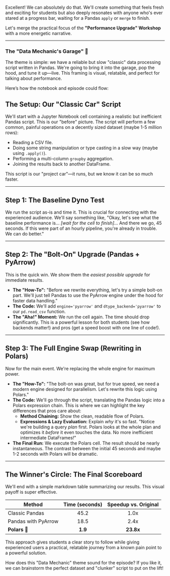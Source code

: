 Excellent! We can absolutely do that. We'll create something that feels fresh and exciting for students but also deeply resonates with anyone who's ever stared at a progress bar, waiting for a Pandas `apply` or `merge` to finish.

Let's merge the practical focus of the **"Performance Upgrade" Workshop** with a more energetic narrative.

***

### The "Data Mechanic's Garage" 🔧

The theme is simple: we have a reliable but slow "classic" data processing script written in Pandas. We're going to bring it into the garage, pop the hood, and tune it up—live. This framing is visual, relatable, and perfect for talking about performance.

Here’s how the notebook and episode could flow:

## The Setup: Our "Classic Car" Script

We'll start with a Jupyter Notebook cell containing a realistic but inefficient Pandas script. This is our "before" picture. The script will perform a few common, painful operations on a decently sized dataset (maybe 1-5 million rows):

* Reading a CSV file.
* Doing some string manipulation or type casting in a slow way (maybe using `.apply()`).
* Performing a multi-column `groupby` aggregation.
* Joining the results back to another DataFrame.

This script is our "project car"—it runs, but we know it can be so much faster.

---

## Step 1: The Baseline Dyno Test

We run the script as-is and time it. This is crucial for connecting with the experienced audience. We'll say something like, "Okay, let's see what the baseline performance is... *[wait for the cell to finish]*... And there we go, 45 seconds. If this were part of an hourly pipeline, you're already in trouble. We can do better."

---

## Step 2: The "Bolt-On" Upgrade (Pandas + PyArrow)

This is the quick win. We show them the *easiest possible upgrade* for immediate results.

* **The "How-To":** "Before we rewrite everything, let's try a simple bolt-on part. We'll just tell Pandas to use the PyArrow engine under the hood for faster data handling."
* **The Code:** We'll add `engine='pyarrow'` and `dtype_backend='pyarrow'` to our `pd.read_csv` function.
* **The "Aha!" Moment:** We run the cell again. The time should drop significantly. This is a powerful lesson for both students (see how backends matter!) and pros (get a speed boost with one line of code!).

---

## Step 3: The Full Engine Swap (Rewriting in Polars)

Now for the main event. We're replacing the whole engine for maximum power.

* **The "How-To":** "The bolt-on was great, but for true speed, we need a modern engine designed for parallelism. Let's rewrite this logic using Polars."
* **The Code:** We'll go through the script, translating the Pandas logic into a Polars expression chain. This is where we can highlight the key differences that pros care about:
    * **Method Chaining:** Show the clean, readable flow of Polars.
    * **Expressions & Lazy Evaluation:** Explain *why* it's so fast. "Notice we're building a query *plan* first. Polars looks at the whole plan and optimizes it *before* it even touches the data. No more inefficient intermediate DataFrames!"
* **The Final Run:** We execute the Polars cell. The result should be nearly instantaneous. The contrast between the initial 45 seconds and maybe 1-2 seconds with Polars will be dramatic.

---

## The Winner's Circle: The Final Scoreboard

We'll end with a simple markdown table summarizing our results. This visual payoff is super effective.

| Method                    | Time (seconds) | Speedup vs. Original |
| ------------------------- | :------------: | :------------------: |
| Classic Pandas            |      45.2      |         1.0x         |
| Pandas with PyArrow       |      18.5      |         2.4x         |
| **Polars** 🚀             |    **1.9** |      **23.8x** |

This approach gives students a clear story to follow while giving experienced users a practical, relatable journey from a known pain point to a powerful solution.

How does this "Data Mechanic" theme sound for the episode? If you like it, we can brainstorm the perfect dataset and "clunker" script to put on the lift!